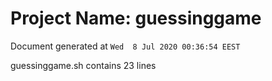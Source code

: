 # Project Name: guessinggame

Document generated at `Wed  8 Jul 2020 00:36:54 EEST`

guessinggame.sh contains 23 lines